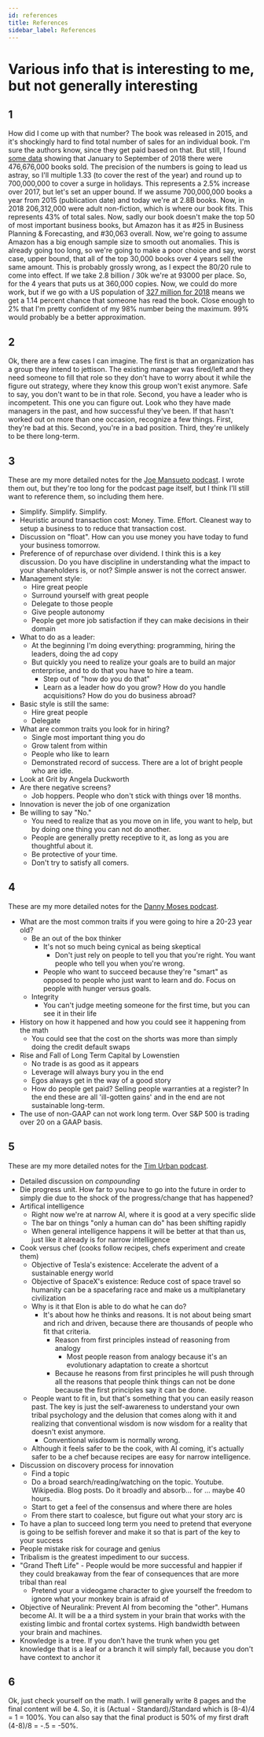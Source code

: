 ```yaml
---
id: references 
title: References
sidebar_label: References
---
```

# Various info that is interesting to me, but not generally interesting

## 1
How did I come up with that number?  The book was released in 2015, and it's shockingly hard to find total number of sales for an individual book.  I'm sure the authors know, since they get paid based on that.  But still, I found [some data](https://www.publishersweekly.com/pw/by-topic/industry-news/bookselling/article/78257-print-unit-sales-up-in-2018-to-date.html) showing that January to September of 2018 there were 476,676,000 books sold.  The precision of the numbers is going to lead us astray, so I'll multiple 1.33 (to cover the rest of the year) and round up to 700,000,000 to cover a surge in holidays.  This represents a 2.5% increase over 2017, but let's set an upper bound.  If we assume 700,000,000 books a year from 2015 (publication date) and today we're at 2.8B books.  Now, in 2018 206,312,000 were adult non-fiction, which is where our book fits.  This represents 43% of total sales.  Now, sadly our book doesn't make the top 50 of most important business books, but Amazon has it as #25 in Business Planning & Forecasting, and #30,063 overall.  Now, we're going to assume Amazon has a big enough sample size to smooth out anomalies.  This is already going too long, so we're going to make a poor choice and say, worst case, upper bound, that all of the top 30,000 books over 4 years sell the same amount.  This is probably grossly wrong, as I expect the 80/20 rule to come into effect.  If we take 2.8 billion / 30k we're at 93000 per place.  So, for the 4 years that puts us at 360,000 copies.  Now, we could do more work, but if we go with a US population of [327 million for 2018](https://www.census.gov/popclock/) means we get a 1.14 percent chance that someone has read the book.  Close enough to 2% that I'm pretty confident of my 98% number being the maximum.  99% would probably be a better approximation.

## 2
Ok, there are a few cases I can imagine.  The first is that an organization has a group they intend to jettison.  The existing manager was fired/left and they need someone to fill that role so they don't have to worry about it while the figure out strategy, where they know this group won't exist anymore.  Safe to say, you don't want to be in that role.  Second, you have a leader who is incompetent.  This one you can figure out.  Look who they have made managers in the past, and how successful they've been.  If that hasn't worked out on more than one occasion, recognize a few things.  First, they're bad at this.  Second, you're in a bad position.  Third, they're unlikely to be there long-term.

## 3
These are my more detailed notes for the [Joe Mansueto podcast](podcasts.md#joe-mansueto).  I wrote them out, but they're too long for the podcast page itself, but I think I'll still want to reference them, so including them here.

  * Simplify.  Simplify.  Simplify.
  * Heuristic around transaction cost:  Money.  Time.  Effort.  Cleanest way to setup a business to to reduce that transaction cost.
  * Discussion on "float".  How can you use money you have today to fund your business tomorrow.
  * Preference of of repurchase over dividend.  I think this is a key discussion.  Do you have discipline in understanding what the impact to your shareholders is, or not?  Simple answer is not the correct answer.
  * Management style:
    * Hire great people
    * Surround yourself with great people
    * Delegate to those people
    * Give people autonomy
    * People get more job satisfaction if they can make decisions in their domain
  * What to do as a leader:
    * At the beginning I'm doing everything:  programming, hiring the leaders, doing the ad copy
    * But quickly you need to realize your goals are to build an major enterprise, and to do that you have to hire a team.
      * Step out of "how do you do that"
      * Learn as a leader how do you grow?  How do you handle acquisitions?  How do you do business abroad?
  * Basic style is still the same:
      * Hire great people
      * Delegate
  * What are common traits you look for in hiring?
    * Single most important thing you do
    * Grow talent from within
    * People who like to learn
    * Demonstrated record of success.  There are a lot of bright people who are idle.
  * Look at Grit by Angela Duckworth
  * Are there negative screens?
    * Job hoppers.  People who don't stick with things over 18 months.
  * Innovation is never the job of one organization
  * Be willing to say "No."
    * You need to realize that as you move on in life, you want to help, but by doing one thing you can not do another.
    * People are generally pretty receptive to it, as long as you are thoughtful about it.
    * Be protective of your time.
    * Don't try to satisfy all comers.

## 4
These are my more detailed notes for the [Danny Moses podcast](podcasts.md#danny-moses).

  * What are the most common traits if you were going to hire a 20-23 year old?
    * Be an out of the box thinker
      * It's not so much being cynical as being skeptical
        * Don't just rely on people to tell you that you're right.  You want people who tell you when you're wrong.
      * People who want to succeed because they're "smart" as opposed to people who just want to learn and do.  Focus on people with hunger versus goals.
    * Integrity
      * You can't judge meeting someone for the first time, but you can see it in their life
  * History on how it happened and how you could see it happening from the math
    * You could see that the cost on the shorts was more than simply doing the credit default swaps
  * Rise and Fall of Long Term Capital by Lowenstien
    * No trade is as good as it appears
    * Leverage will always bury you in the end
    * Egos always get in the way of a good story
    * How do people get paid?  Selling people warranties at a register?  In the end these are all 'ill-gotten gains' and in the end are not sustainable long-term.
  * The use of non-GAAP can not work long term.  Over S&P 500 is trading over 20 on a GAAP basis.

## 5
These are my more detailed notes for the [Tim Urban podcast](podcasts.md#tim-urban).
  * Detailed discussion on _compounding_
  * Die progress unit.  How far to you have to go into the future in order to simply die due to the shock of the progress/change that has happened?
  * Artifical intelligence
    * Right now we're at narrow AI, where it is good at a very specific slide
    * The bar on things "only a human can do" has been shifting rapidly
    * When general intelligence happens it will be better at that than us, just like it already is for narrow intelligence
  * Cook versus chef  (cooks follow recipes, chefs experiment and create them)
    * Objective of Tesla's existence: Accelerate the advent of a sustainable energy world
    * Objective of SpaceX's existence: Reduce cost of space travel so humanity can be a spacefaring race and make us a multiplanetary civilization
    * Why is it that Elon is able to do what he can do?
      * It's about how he thinks and reasons.  It is not about being smart and rich and driven, because there are thousands of people who fit that criteria.
        * Reason from first principles instead of reasoning from analogy
          * Most people reason from analogy because it's an evolutionary adaptation to create a shortcut
        * Because he reasons from first principles he will push through all the reasons that people think things can not be done because the first principles say it can be done. 
	* People want to fit in, but that's something that you can easily reason past.  The key is just the self-awareness to understand your own tribal psychology and the delusion that comes along with it and realizing that conventional wisdom is now wisdom for a reality that doesn't exist anymore.
	  * Conventional wisdowm is normally wrong.
    * Although it feels safer to be the cook, with AI coming, it's actually safer to be a chef because recipes are easy for narrow intelligence.
  * Discussion on discovery process for innovation
    * Find a topic
    * Do a broad search/reading/watching on the topic.  Youtube.  Wikipedia.  Blog posts.  Do it broadly and absorb... for ... maybe 40 hours.
    * Start to get a feel of the consensus and where there are holes
    * From there start to coalesce, but figure out what your story arc is  
  * To have a plan to succeed long term you need to pretend that everyone is going to be selfish forever and make it so that is part of the key to your success
  * People mistake risk for courage and genius
  * Tribalism is the greatest impediment to our success.  
  * "Grand Theft Life" - People would be more successful and happier if they could breakaway from the fear of consequences that are more tribal than real
    * Pretend your a videogame character to give yourself the freedom to ignore what your monkey brain is afraid of
  * Objective of Neuralink: Prevent AI from becoming the "other".  Humans become AI.  It will be a a third system in your brain that works with the existing limbic and frontal cortex systems.  High bandwidth between your brain and machines.
  * Knowledge is a tree.  If you don't have the trunk when you get knowledge that is a leaf or a branch it will simply fall, because you don't have context to anchor it

## 6
Ok, just check yourself on the math.  I will generally write 8 pages and the final content will be 4.  So, it is (Actual - Standard)/Standard which is (8-4)/4 = 1 = 100%.  You can also say that the final product is 50% of my first draft (4-8)/8 = -.5 = -50%.
